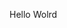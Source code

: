Hello Wolrd
































































































































































































































































































































































































































































































































































































































































































































































































































































































































































































































































































































































































































































































































































































































































































































































































































































































































































































































































































































































































































































































































































































































































































































































































































































































































































































































































































































































































































































































































































































































































































































































































































































































































































































































































































































































































































































































































































































































































































































































































































































































